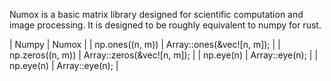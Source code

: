 Numox is a basic matrix library designed for scientific computation and image processing. It is designed to be roughly equivalent to numpy for rust. 

| Numpy                    | Numox                         |
| np.ones((n, m))          | Array::ones(&vec![n, m]);     |
| np.zeros((n, m))         | Array::zeros(&vec![n, m]);    |
| np.eye(n)                | Array::eye(n);                |
| np.eye(n)                | Array::eye(n);                |
